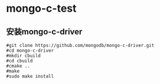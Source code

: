 # mongo-c-test
## 安装mongo-c-driver
```
#git clone https://github.com/mongodb/mongo-c-driver.git
#cd mongo-c-driver
#mkdir cbuild
#cd cbuild
#cmake ..
#make
#sudo make install
```
